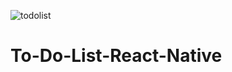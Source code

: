 ![todolist](https://user-images.githubusercontent.com/122026057/217340269-af3aff3d-8e08-4a31-926e-32d151e7ddbd.gif)
# To-Do-List-React-Native
